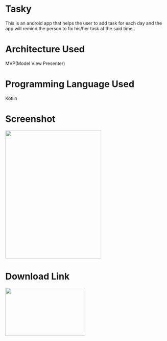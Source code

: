 # Tasky
This is an android app that helps the user to add task for each day and the app will remind the person to fix his/her task at the said time..

# Architecture Used
MVP(Model View Presenter)

# Programming Language Used
Kotlin


# Screenshot

<img src= "https://res.cloudinary.com/wise4rmgod/image/upload/v1541602228/Screenshot_20181107-140957.png" width="300" height="400">





# Download Link

<a href="https://play.google.com/store/apps/details?id=com.developer.wise4rmgod.tasky
" target="_blank">
<img src="https://res.cloudinary.com/wise4rmgod/image/upload/v1541602227/google-play-store-logo.png" data-canonical-src="https://firebase.google.com/docs/firestore/manage-data/add-data" width="250" height="150" /></a>
